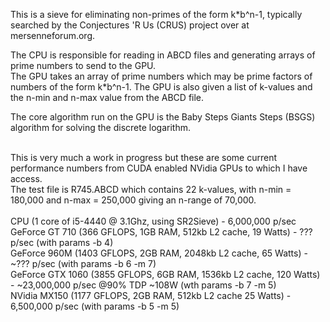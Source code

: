 This is a sieve for eliminating non-primes of the form k*b^n-1, typically searched by the Conjectures 'R Us (CRUS) project over at mersenneforum.org.

The CPU is responsible for reading in ABCD files and generating arrays of prime numbers to send to the GPU.<br />
The GPU takes an array of prime numbers which may be prime factors of numbers of the form k*b^n-1. The GPU is also given a list of k-values and the n-min and n-max value from the ABCD file. 

The core algorithm run on the GPU is the Baby Steps Giants Steps (BSGS) algorithm for solving the discrete logarithm. 

<br />
This is very much a work in progress but these are some current performance numbers from CUDA enabled NVidia GPUs to which I have access.<br />
The test file is R745.ABCD which contains 22 k-values, with n-min = 180,000 and n-max = 250,000 giving an n-range of 70,000.<br />
<br />
CPU (1 core of i5-4440 @ 3.1Ghz, using SR2Sieve) - 6,000,000 p/sec<br />
GeForce GT 710 (366 GFLOPS, 1GB RAM, 512kb L2 cache, 19 Watts) - ??? p/sec (with params -b 4) <br />
GeForce 960M (1403 GFLOPS, 2GB RAM, 2048kb L2 cache, 65 Watts) - ~??? p/sec (with params -b 6 -m 7) <br />
GeForce GTX 1060 (3855 GFLOPS, 6GB RAM, 1536kb L2 cache, 120 Watts) - ~23,000,000 p/sec @90% TDP ~108W (wth params -b 7 -m 5) <br /> 
NVidia MX150 (1177 GFLOPS, 2GB RAM, 512kb L2 cache 25 Watts) - 6,500,000 p/sec (with params -b 5 -m 5)<br />
